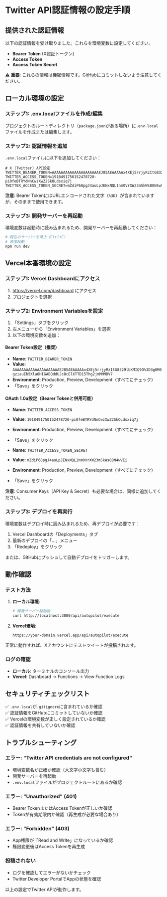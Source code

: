 # Twitter API認証情報の設定手順

## 提供された認証情報

以下の認証情報を受け取りました。これらを環境変数に設定してください。

- **Bearer Token** (X認証トークン)
- **Access Token**
- **Access Token Secret**

⚠️ **重要**: これらの情報は機密情報です。GitHubにコミットしないよう注意してください。

## ローカル環境の設定

### ステップ1: .env.localファイルを作成/編集

プロジェクトのルートディレクトリ（`package.json`がある場所）に`.env.local`ファイルを作成または編集します。

### ステップ2: 認証情報を追加

`.env.local`ファイルに以下を追加してください：

```env
# X (Twitter) API設定
TWITTER_BEARER_TOKEN=AAAAAAAAAAAAAAAAAAAAAEJ85AEAAAAAx4XEj5rrjyRzItG8329lbKMIQ9O%3D3g0M0gziauEh5Xla6HIGAEQddUJc8cElXTTD15Thg2jmMMMDV7
TWITTER_ACCESS_TOKEN=1918491750152478720-pi0feBTRYdNnCwzXwZ2SkOLdsxiq7j
TWITTER_ACCESS_TOKEN_SECRET=mZdiP68pgJ4auLpJENxNQL1nm0VrXW23mSkWs88N4wVEi
```

**注意**: Bearer TokenにはURLエンコードされた文字（`%3D`）が含まれていますが、そのままで使用できます。

### ステップ3: 開発サーバーを再起動

環境変数は起動時に読み込まれるため、開発サーバーを再起動してください：

```bash
# 現在のサーバーを停止（Ctrl+C）
# 再度起動
npm run dev
```

## Vercel本番環境の設定

### ステップ1: Vercel Dashboardにアクセス

1. https://vercel.com/dashboard にアクセス
2. プロジェクトを選択

### ステップ2: Environment Variablesを設定

1. 「Settings」タブをクリック
2. 左メニューから「Environment Variables」を選択
3. 以下の環境変数を追加：

#### Bearer Token設定（推奨）

- **Name**: `TWITTER_BEARER_TOKEN`
- **Value**: `AAAAAAAAAAAAAAAAAAAAAEJ85AEAAAAAx4XEj5rrjyRzItG8329lbKMIQ9O%3D3g0M0gziauEh5Xla6HIGAEQddUJc8cElXTTD15Thg2jmMMMDV7`
- **Environment**: Production, Preview, Development（すべてにチェック）
- 「Save」をクリック

#### OAuth 1.0a設定（Bearer Tokenと併用可能）

- **Name**: `TWITTER_ACCESS_TOKEN`
- **Value**: `1918491750152478720-pi0feBTRYdNnCwzXwZ2SkOLdsxiq7j`
- **Environment**: Production, Preview, Development（すべてにチェック）
- 「Save」をクリック

- **Name**: `TWITTER_ACCESS_TOKEN_SECRET`
- **Value**: `mZdiP68pgJ4auLpJENxNQL1nm0VrXW23mSkWs88N4wVEi`
- **Environment**: Production, Preview, Development（すべてにチェック）
- 「Save」をクリック

**注意**: Consumer Keys（API Key & Secret）も必要な場合は、同様に追加してください。

### ステップ3: デプロイを再実行

環境変数はデプロイ時に読み込まれるため、再デプロイが必要です：

1. Vercel Dashboardの「Deployments」タブ
2. 最新のデプロイの「...」メニュー
3. 「Redeploy」をクリック

または、GitHubにプッシュして自動デプロイをトリガーします。

## 動作確認

### テスト方法

1. **ローカル環境**:
   ```bash
   # 開発サーバー起動後
   curl http://localhost:3000/api/autopilot/execute
   ```

2. **Vercel環境**:
   ```
   https://your-domain.vercel.app/api/autopilot/execute
   ```

正常に動作すれば、Xアカウントにテストツイートが投稿されます。

### ログの確認

- **ローカル**: ターミナルのコンソール出力
- **Vercel**: Dashboard → Functions → View Function Logs

## セキュリティチェックリスト

✅ `.env.local`が`.gitignore`に含まれているか確認  
✅ 認証情報をGitHubにコミットしていないか確認  
✅ Vercelの環境変数が正しく設定されているか確認  
✅ 認証情報を共有していないか確認  

## トラブルシューティング

### エラー: "Twitter API credentials are not configured"

- 環境変数名が正確か確認（大文字小文字も含む）
- 開発サーバーを再起動
- `.env.local`ファイルがプロジェクトルートにあるか確認

### エラー: "Unauthorized" (401)

- Bearer TokenまたはAccess Tokenが正しいか確認
- Tokenが有効期限内か確認（再生成が必要な場合あり）

### エラー: "Forbidden" (403)

- App権限が「Read and Write」になっているか確認
- 権限変更後はAccess Tokenを再生成

### 投稿されない

- ログを確認してエラーがないかチェック
- Twitter Developer PortalでAppの状態を確認

以上の設定でTwitter APIが動作します。

